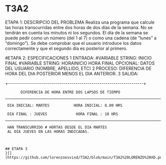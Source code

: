 # T3A2

ETAPA 1: DESCRIPCIO DEL PROBLEMA 
Realiza una programa que calcule las horas transcurridas entre dos horas de dos días de la semana. No se tendrán en cuenta los minutos ni los segundos. El día de la semana se puede pedir como un número (del 1 al 7) o como una cadena (de “lunes” a “domingo”). Se debe comprobar que el usuario introduce los datos correctamente y que el segundo día es posterior al primero.

#ETAPA 2: ESPECIFICACIONES 
1 ENTRADA:
#VARIABLE STRING: INICIO 
FINAL 
#VARIABLE STRING: HORAINICIO
HORA FINAL 
OPCIONAL: DATOS DEL USUARIO (NOMBRE, APELLIDO, ETC)
2 PROCESO:
DIFERENCIA DE HORA DEL DIA POSTERIOR MENOS EL DIA ANTERIOR. 
3 SALIDA:

+--------------------------------------------------------------------+

           DIFERENCIA DE HORA ENTRE DOS LAPSOS DE TIEMPO 
           
----------------------------------------------------------------------
     DIA INICIAL: MARTES           HORA INICIAL: 8.00 HRS 
     
     DIA FINAL : JUEVES             HORA FINAL : 10 HRS 
----------------------------------------------------------------------
     HAN TRANSCURRIDO # HORTAS DESDE EL DIA MARTES
     AL DIA JUEVES EN LAS HORAS INDICADAS.    
     
     
     
    ## ETAPA 3 
    }[](https://github.com/lorenzoosvixd/T3A2/blob/main/T3A2%20LORENZO%20XD.png)
     
                                 
